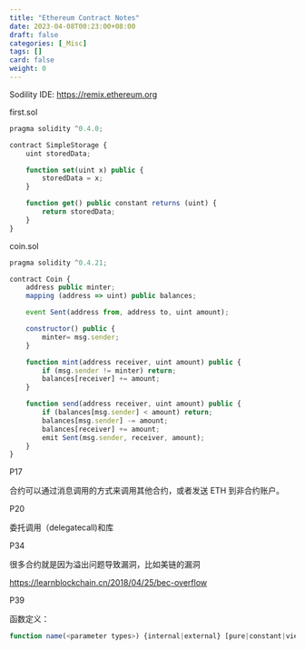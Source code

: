 ```yaml
---
title: "Ethereum Contract Notes"
date: 2023-04-08T00:23:00+08:00
draft: false
categories: [_Misc]
tags: []
card: false
weight: 0
---
```


Sodility IDE: https://remix.ethereum.org

first.sol

```js
pragma solidity ^0.4.0;

contract SimpleStorage {
    uint storedData;

    function set(uint x) public {
        storedData = x;
    }

    function get() public constant returns (uint) {
        return storedData;
    }
}
```

coin.sol

```js
pragma solidity ^0.4.21;

contract Coin {
    address public minter;
    mapping (address => uint) public balances;

    event Sent(address from, address to, uint amount);

    constructor() public {
        minter= msg.sender;
    }

    function mint(address receiver, uint amount) public {
        if (msg.sender != minter) return;
        balances[receiver] += amount;
    }

    function send(address receiver, uint amount) public {
        if (balances[msg.sender] < amount) return;
        balances[msg.sender] -= amount;
        balances[receiver] += amount;
        emit Sent(msg.sender, receiver, amount);
    }
}
```

P17

合约可以通过消息调用的方式来调用其他合约，或者发送 ETH 到非合约账户。

P20

委托调用（delegatecall)和库

P34

很多合约就是因为溢出问题导致漏洞，比如美链的漏洞

https://learnblockchain.cn/2018/04/25/bec-overflow

P39

函数定义：

```js
function name(<parameter types>) {internal|external} [pure|constant|view|payable] [returns (<return types>)]
```
